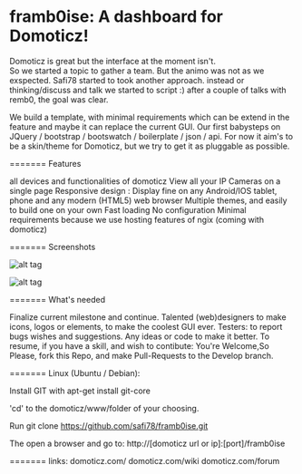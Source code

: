 framb0ise: A dashboard for Domoticz!
=========

Domoticz is great but the interface at the moment isn't.  
So we started a topic to gather a team. But the animo was not as we exspected.
Safi78 started to took another approach. instead or thinking/discuss and talk we started to script :)
after a couple of talks with remb0, the goal was clear. 

We build a template, with minimal requirements which can be extend in the feature and maybe it can replace the current GUI.
Our first babysteps on JQuery / bootstrap / bootswatch / boilerplate / json / api.
For now it aim's to be a skin/theme for Domoticz, but we try to get it as pluggable as possible.

=======
Features

all devices and functionalities of domoticz
View all your IP Cameras on a single page
Responsive design : Display fine on any Android/IOS tablet, phone and any modern (HTML5) web browser
Multiple themes, and easily to build one on your own
Fast loading
No configuration
Minimal requirements because we use hosting features of ngix (coming with domoticz)

=======
Screenshots

![alt tag](https://raw.github.com/safi78/framb0ise/master/screenshots/dashboard.png)

![alt tag](https://www.github.com/safi78/framb0ise/master/screenshots/temperature.png)

=======
What's needed

Finalize current milestone and continue.
Talented (web)designers to make icons, logos or elements, to make the coolest GUI ever.
Testers: to report bugs wishes and suggestions.
Any ideas or code to make it better.
To resume, if you have a skill, and wish to contibute: 
You're Welcome,So Please, fork this Repo, and make Pull-Requests to the Develop branch.

=======
Linux (Ubuntu / Debian):

Install GIT with apt-get install git-core

'cd' to the domoticz/www/folder of your choosing.

Run git clone https://github.com/safi78/framb0ise.git

The open a browser and go to: http://[domoticz url or ip]:[port]/framb0ise

=======
links:
domoticz.com/
domoticz.com/wiki
domoticz.com/forum
